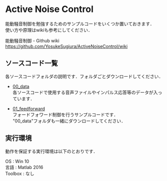 #  Active Noise Control

能動騒音制御を勉強するためのサンプルコードをいくつか置いておきます．  
使い方や原理はwikiも参考にしてください．

能動騒音制御 - Github wiki  
https://github.com/YosukeSugiura/ActiveNoiseControl/wiki

## ソースコード一覧

各ソースコードフォルダの説明です．フォルダごとダウンロードしてください．

- [00_data](https://github.com/YosukeSugiura/ActiveNoiseControl/tree/master/00_data)  
   各ソースコードで使用する音声ファイルやインパルス応答等のデータが入っています．
   
- [01_feedforward](https://github.com/YosukeSugiura/ActiveNoiseControl/tree/master/01_feedforward)  
   フォードフォワード制御を行うサンプルコードです．  
   "00_data"フォルダも一緒にダウンロードしてください．
   
## 実行環境
   
動作を保証する実行環境は以下のとおりです．
   
   OS : Win 10  
   言語 : Matlab 2016  
   Toolbox : なし

